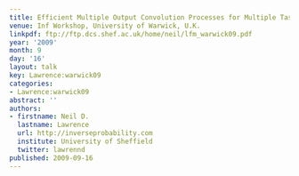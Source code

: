 ```yaml
---
title: Efficient Multiple Output Convolution Processes for Multiple Task Learning
venue: Inf Workshop, University of Warwick, U.K.
linkpdf: ftp://ftp.dcs.shef.ac.uk/home/neil/lfm_warwick09.pdf
year: '2009'
month: 9
day: '16'
layout: talk
key: Lawrence:warwick09
categories:
- Lawrence:warwick09
abstract: ''
authors:
- firstname: Neil D.
  lastname: Lawrence
  url: http://inverseprobability.com
  institute: University of Sheffield
  twitter: lawrennd
published: 2009-09-16
---
```

